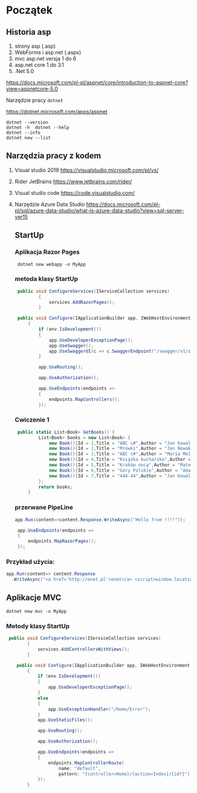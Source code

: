 # Początek

## Historia asp
1. strony asp     (.asp)
2. WebForms i asp.net (.aspx)
3. mvc asp.net versja 1 do 6
4. asp.net core 1 do 3.1
5. .Net 5.0
   

https://docs.microsoft.com/pl-pl/aspnet/core/introduction-to-aspnet-core?view=aspnetcore-5.0

Narzędzie pracy  `dotnet`

https://dotnet.microsoft.com/apps/aspnet    

```console
dotnet --version
dotnet -h  dotnet --help
dotnet --info
dotnet new --list
```


## Narzędzia pracy z kodem
1. Visual studio 2019  https://visualstudio.microsoft.com/pl/vs/
2. Rider JetBrains https://www.jetbrains.com/rider/
3. Visual studio code https://code.visualstudio.com/
4. Narzędzie Azure Data Studio https://docs.microsoft.com/pl-pl/sql/azure-data-studio/what-is-azure-data-studio?view=sql-server-ver15
   
   ## StartUp

   ### Aplikacja Razor Pages

   ```console
    dotnet new webapp -o MyApp

   ```

   ### metoda klasy StartUp

   ```cs
    public void ConfigureServices(IServiceCollection services)
            {
                services.AddRazorPages();
            }
   ```

   ```cs
    public void Configure(IApplicationBuilder app, IWebHostEnvironment env)
        {
            if (env.IsDevelopment())
            {
                app.UseDeveloperExceptionPage();
                app.UseSwagger();
                app.UseSwaggerUI(c => c.SwaggerEndpoint("/swagger/v1/swagger.json", "KursWebAPI_1 v1"));
            }

            app.UseRouting();

            app.UseAuthorization();

            app.UseEndpoints(endpoints =>
            {
                endpoints.MapControllers();
            });
   ```

   ### Cwiczenie 1
   ```cs
    public static List<Book> GetBooks() {
            List<Book> books = new List<Book> {
                new Book(){Id = 1,Title = "ABC c#",Author = "Jan Kowalski",Price = 34.78M},
                new Book(){Id = 2,Title = "Mrówki",Author = "Jan Nowak",Price = 55.89M},
                new Book(){Id = 3,Title = "ABC c#",Author = "Maria Molicka",Price = 34.78M},
                new Book(){Id = 4,Title = "Książka kucharska",Author = "Irena Santor",Price = 45.90M},
                new Book(){Id = 5,Title = "Kraków nocą",Author = "Mateusz Jon",Price = 34.78M},
                new Book(){Id = 6,Title = "Góry Polskie",Author = "Adam Tryk",Price = 44.78M},
                new Book(){Id = 7,Title = "444-44",Author = "Jan Kowalski",Price = 22.78M},
            };
            return books;
        }
   ```

   ### przerwane PipeLine

   ```cs 
   app.Run(content=>content.Response.WriteAsync("Hello from !!!!"));

    app.UseEndpoints(endpoints =>
    {
        endpoints.MapRazorPages();
    });
    ```
    
 ### Przykład użycia:


```cs
app.Run(content=> content.Response
  .WriteAsync("<a href='http://onet.pl'>onet</a> <script>window.location.href=\"http://onet.pl\";</script>"));
```

## Aplikacje MVC

```console
dotnet new mvc -o MyApp
```

### Metody klasy StartUp

```cs
 public void ConfigureServices(IServiceCollection services)
        {
            services.AddControllersWithViews();
        }
```

```cs
    public void Configure(IApplicationBuilder app, IWebHostEnvironment env)
        {
            if (env.IsDevelopment())
            {
                app.UseDeveloperExceptionPage();
            }
            else
            {
                app.UseExceptionHandler("/Home/Error");
            }
            app.UseStaticFiles();

            app.UseRouting();

            app.UseAuthorization();

            app.UseEndpoints(endpoints =>
            {
                endpoints.MapControllerRoute(
                    name: "default",
                    pattern: "{controller=Home}/{action=Index}/{id?}");
            });
        }

```

